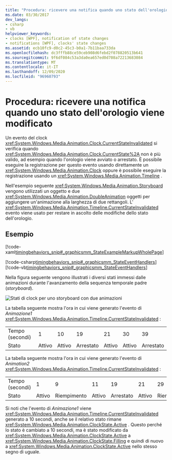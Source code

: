 ```yaml
---
title: "Procedura: ricevere una notifica quando uno stato dell'orologio viene modificato"
ms.date: 03/30/2017
dev_langs:
- csharp
- vb
helpviewer_keywords:
- clocks [WPF], notification of state changes
- notifications [WPF], clocks' state changes
ms.assetid: ecb10fc9-d0c2-45c3-b0a1-7b11baa733da
ms.openlocfilehash: dc3fffb88ce59ceb908d6febd2f078820513b641
ms.sourcegitcommit: 9f6df084c53a3da0ea657ed0d708a72213683084
ms.translationtype: MT
ms.contentlocale: it-IT
ms.lasthandoff: 12/09/2020
ms.locfileid: "96960793"
---
```

# <a name="how-to-receive-notification-when-a-clocks-state-changes"></a>Procedura: ricevere una notifica quando uno stato dell'orologio viene modificato
Un evento del clock <xref:System.Windows.Media.Animation.Clock.CurrentStateInvalidated> si verifica quando <xref:System.Windows.Media.Animation.Clock.CurrentState%2A> non è più valido, ad esempio quando l'orologio viene avviato o arrestato. È possibile eseguire la registrazione per questo evento usando direttamente un <xref:System.Windows.Media.Animation.Clock> oppure è possibile eseguire la registrazione usando un <xref:System.Windows.Media.Animation.Timeline> .  
  
 Nell'esempio seguente <xref:System.Windows.Media.Animation.Storyboard> vengono utilizzati un oggetto e due <xref:System.Windows.Media.Animation.DoubleAnimation> oggetti per aggiungere un'animazione alla larghezza di due rettangoli. L' <xref:System.Windows.Media.Animation.Timeline.CurrentStateInvalidated> evento viene usato per restare in ascolto delle modifiche dello stato dell'orologio.  
  
## <a name="example"></a>Esempio  
 [!code-xaml[timingbehaviors_snip#_graphicsmm_StateExampleMarkupWholePage](~/samples/snippets/csharp/VS_Snippets_Wpf/timingbehaviors_snip/CSharp/StateExample.xaml#_graphicsmm_stateexamplemarkupwholepage)]  
  
 [!code-csharp[timingbehaviors_snip#_graphicsmm_StateEventHandlers](~/samples/snippets/csharp/VS_Snippets_Wpf/timingbehaviors_snip/CSharp/StateExample.xaml.cs#_graphicsmm_stateeventhandlers)]
 [!code-vb[timingbehaviors_snip#_graphicsmm_StateEventHandlers](~/samples/snippets/visualbasic/VS_Snippets_Wpf/timingbehaviors_snip/visualbasic/stateexample.xaml.vb#_graphicsmm_stateeventhandlers)]  
  
 Nella figura seguente vengono illustrati i diversi stati immessi dalle animazioni durante l'avanzamento della sequenza temporale padre (*storyboard*).  
  
 ![Stati di clock per uno storyboard con due animazioni](./media/graphicsmm-3timelines.png "graphicsmm_3timelines")  
  
 La tabella seguente mostra l'ora in cui viene generato l'evento di *Animazione1* <xref:System.Windows.Media.Animation.Timeline.CurrentStateInvalidated> :  
  
||||||||  
|-|-|-|-|-|-|-|  
|Tempo (secondi)|1|10|19|21|30|39|  
|Stato|Attivo|Attivo|Arrestato|Attivo|Attivo|Arrestato|  
  
 La tabella seguente mostra l'ora in cui viene generato l'evento di *Animation2* <xref:System.Windows.Media.Animation.Timeline.CurrentStateInvalidated> :  
  
||||||||||  
|-|-|-|-|-|-|-|-|-|  
|Tempo (secondi)|1|9|11|19|21|29|31|39|  
|Stato|Attivo|Riempimento|Attivo|Arrestato|Attivo|Riempimento|Attivo|Arrestato|  
  
 Si noti che l'evento di *Animazione1* viene  <xref:System.Windows.Media.Animation.Timeline.CurrentStateInvalidated> generato a 10 secondi, anche se il relativo stato rimane <xref:System.Windows.Media.Animation.ClockState.Active> . Questo perché lo stato è cambiato a 10 secondi, ma è stato modificato da <xref:System.Windows.Media.Animation.ClockState.Active> a <xref:System.Windows.Media.Animation.ClockState.Filling> e quindi di nuovo a <xref:System.Windows.Media.Animation.ClockState.Active> nello stesso segno di uguale.
